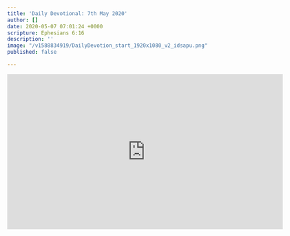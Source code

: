 ```yaml
---
title: 'Daily Devotional: 7th May 2020'
author: []
date: 2020-05-07 07:01:24 +0000
scripture: Ephesians 6:16
description: ''
image: "/v1588834919/DailyDevotion_start_1920x1080_v2_idsapu.png"
published: false

---
```

<iframe src="https://player.vimeo.com/video/415633443" width="640" height="360" frameborder="0" allow="autoplay; fullscreen" allowfullscreen></iframe>